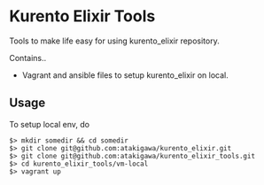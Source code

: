 # Kurento Elixir Tools
Tools to make life easy for using kurento_elixir repository.

Contains..
- Vagrant and ansible files to setup kurento_elixir on local.


## Usage
To setup local env, do
```
$> mkdir somedir && cd somedir
$> git clone git@github.com:atakigawa/kurento_elixir.git
$> git clone git@github.com:atakigawa/kurento_elixir_tools.git
$> cd kurento_elixir_tools/vm-local
$> vagrant up
```

